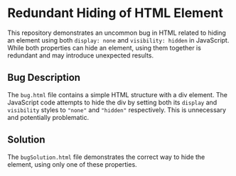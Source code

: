 # Redundant Hiding of HTML Element

This repository demonstrates an uncommon bug in HTML related to hiding an element using both `display: none` and `visibility: hidden` in JavaScript.  While both properties can hide an element, using them together is redundant and may introduce unexpected results.

## Bug Description

The `bug.html` file contains a simple HTML structure with a div element.  The JavaScript code attempts to hide the div by setting both its `display` and `visibility` styles to `"none"` and `"hidden"` respectively.  This is unnecessary and potentially problematic.

## Solution

The `bugSolution.html` file demonstrates the correct way to hide the element, using only one of these properties.